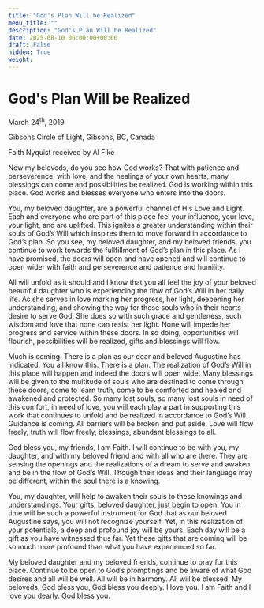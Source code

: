 ```yaml
---
title: "God's Plan Will be Realized"
menu_title: ""
description: "God's Plan Will be Realized"
date: 2025-08-10 06:00:00+00:00
draft: False
hidden: True
weight:
---
```

# God's Plan Will be Realized

March 24<sup>th</sup>, 2019

Gibsons Circle of Light, Gibsons, BC, Canada

Faith Nyquist received by Al Fike

Now my beloveds, do you see how God works? That with patience and perseverence, with love, and the healings of your own hearts, many blessings can come and possibilities be realized. God is working within this place. God works and blesses everyone who enters into the doors.

You, my beloved daughter, are a powerful channel of His Love and Light.  Each and everyone who are part of this place feel your influence, your love, your light, and are uplifted. This ignites a greater understanding within their souls of God’s Will which inspires them to move forward in accordance to God’s plan. So you see, my beloved daughter, and my beloved friends, you continue to work towards the fullfillment of God’s plan in this place. As I have promised, the doors will open and have opened and will continue to open wider with faith and perseverence and patience and humility.

All will unfold as it should and I know that you all feel the joy of your beloved beautiful daughter who is experiencing the flow of God’s Will in her daily life. As she serves in love marking her progress, her light, deepening her understanding, and showing the way for those souls who in their hearts desire to serve God. She does so with such grace and gentleness, such wisdom and love that none can resist her light. None will impede her progress and service within these doors. In so doing, opportunities will flourish, possibilities will be realized, gifts and blessings will flow.

Much is coming. There is a plan as our dear and beloved Augustine has indicated. You all know this. There is a plan. The realization of God’s Will in this place will happen and indeed the doors will open wide. Many blessings will be given to the multitude of souls who are destined to come through these doors, come to learn truth, come to be comforted and healed and awakened and protected. So many lost souls, so many lost souls in need of this comfort, in need of love, you will each play a part in supporting this work that continues to unfold and be realized in accordance to God’s Will. Guidance is coming. All barriers will be broken and put aside. Love will flow freely, truth will flow freely, blessings, abundant blessings to all.

God bless you, my friends, I am Faith. I will continue to be with you, my daughter, and with my beloved friend and with all who are there. They are sensing the openings and the realizations of a dream to serve and awaken and be in the flow of God’s Will. Though their ideas and their language may be different, within the soul there is a knowing.

You, my daughter, will help to awaken their souls to these knowings and understandings. Your gifts, beloved daughter, just begin to open. You in time will be such a powerful instrument for God that as our beloved Augustine says, you will not recognize yourself. Yet, in this realization of your potentials, a deep and profound joy will be yours. Each day will be a gift as you have witnessed thus far. Yet these gifts that are coming will be so much more profound than what you have experienced so far.

My beloved daughter and my beloved friends, continue to pray for this place. Continue to be open to God’s promptings and be aware of what God desires and all will be well. All will be in harmony. All will be blessed. My beloveds, God bless you, God bless you deeply. I love you. I am Faith and I love you dearly. God bless you.
